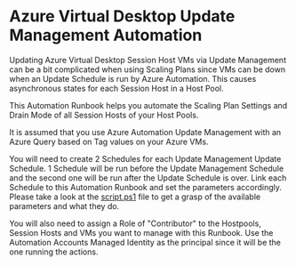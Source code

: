 # Azure Virtual Desktop Update Management Automation

Updating Azure Virtual Desktop Session Host VMs via Update Management can be a bit complicated when using Scaling Plans since VMs can be down when an Update Schedule is run by Azure Automation. This causes asynchronous states for each Session Host in a Host Pool.

This Automation Runbook helps you automate the Scaling Plan Settings and Drain Mode of all Session Hosts of your Host Pools.

It is assumed that you use Azure Automation Update Management with an Azure Query based on Tag values on your Azure VMs.

You will need to create 2 Schedules for each Update Management Update Schedule. 1 Schedule will be run before the Update Management Schedule and the second one will be run after the Update Schedule is over. Link each Schedule to this Automation Runbook and set the parameters accordingly. Please take a look at the [script.ps1](script.ps1) file to get a grasp of the available parameters and what they do.

You will also need to assign a Role of "Contributor" to the Hostpools, Session Hosts and VMs you want to manage with this Runbook. Use the Automation Accounts Managed Identity as the principal since it will be the one running the actions.
